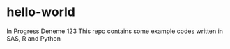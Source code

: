 # hello-world
In Progress
Deneme 123
This repo contains some example codes written in SAS, R and Python

